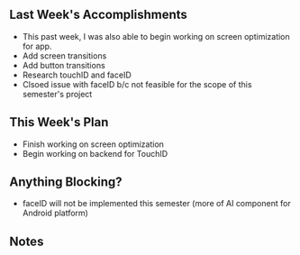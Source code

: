 ## Last Week's Accomplishments

- This past week, I was also able to begin working on screen optimization for app.
- Add screen transitions
- Add button transitions
- Research touchID and faceID
- Clsoed issue with faceID b/c not feasible for the scope of this semester's project

## This Week's Plan

- Finish working on screen optimization
- Begin working on backend for TouchID 

## Anything Blocking?

- faceID will not be implemented this semester (more of AI component  for Android platform)

## Notes
